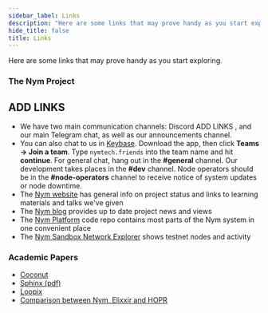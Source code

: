 ```yaml
---
sidebar_label: Links
description: "Here are some links that may prove handy as you start exploring Nym, and the Nym community."
hide_title: false
title: Links
---
```


Here are some links that may prove handy as you start exploring.

### The Nym Project
##  ADD LINKS
- We have two main communication channels: Discord  ADD LINKS , and our main Telegram chat, as well as our announcements channel. 
- You can also chat to us in [Keybase](https://keybase.io). Download the app, then click **Teams -> Join a team**. Type `nymtech.friends` into the team name and hit **continue**. For general chat, hang out in the **#general** channel. Our development takes places in the **#dev** channel. Node operators should be in the **#node-operators** channel to receive notice of system updates or node downtime.
- The [Nym website](https://nymtech.net) has general info on project status and links to learning materials and talks we've given
- The [Nym blog](https://medium.com/nymtech) provides up to date project news and views
- The [Nym Platform](https://github.com/nymtech/nym) code repo contains most parts of the Nym system in one convenient place
- The [Nym Sandbox Network Explorer](https://sandbox-explorer.nymtech.net) shows testnet nodes and activity

### Academic Papers

- [Coconut](https://arxiv.org/abs/1802.07344)
- [Sphinx (pdf)](https://www.cypherpunks.ca/~iang/pubs/Sphinx_Oakland09.pdf)
- [Loopix](https://arxiv.org/abs/1703.00536)
- [Comparison between Nym, Elixxir and HOPR](https://arxiv.org/abs/2107.12172)